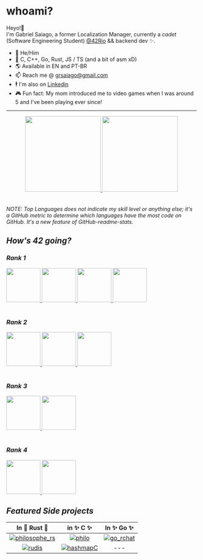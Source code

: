 # whoami?

Heyo!👋 <br>
I'm Gabriel Saiago, a former Localization Manager, currently a _cadet_ (Software Engineering Student) [@42Rio](https://42.rio/) && backend dev ✨. <br>
*  🧔   He/Him
*  🧠   C, C++, Go, Rust, JS / TS (and a bit of asm xD)
*  🌎   Available in EN and PT-BR
*  📫   Reach me @ grsaiago@gmail.com
*  🕴   I'm also on [Linkedin](https://linkedin.com/in/grsaiago/)
*  🎮   Fun fact: My mom introduced me to video games when I was around 5 and I've been playing ever since!

---
<div align="center">
<a href="https://github.com/Grsaiago">
  <img height="200em" src="https://github-readme-stats.vercel.app/api/top-langs/?username=Grsaiago&show_icons=true&theme=gruvbox" />
  <img height="200em" src="https://github-readme-stats.vercel.app/api?username=Grsaiago&show_icons=true&theme=gruvbox" />
</a>
</div>
<br> <br/>
<i>NOTE: Top Languages does not indicate my skill level or anything else; it's a GitHub metric to determine which languages have the most code on GitHub. It's a new feature of GitHub-readme-stats.<i/>

## How's 42 going?
### Rank 1
<a href="https://github.com/Grsaiago/libft">
  <img src="https://user-images.githubusercontent.com/98427284/175352149-d1146a34-d163-4d0e-806f-1c63c04d3663.png" height="90" width="90">
</a>
<a href="https://github.com/Grsaiago/ft_printf">
  <img src="https://user-images.githubusercontent.com/98427284/175838265-59e18bf3-b8b3-46d3-8b3e-1f7ce4b2e9a7.png" height="90" width="90">
</a>
<a href="https://github.com/Grsaiago/get_next_line">
  <img src="https://user-images.githubusercontent.com/98427284/215275443-863df3a6-73cc-4e2f-a7b1-23449db27ce7.png" height="90" width="90">
</a>
<a href="https://github.com/Grsaiago">
  <img src="https://user-images.githubusercontent.com/98427284/215275521-2e682c7c-e64e-4aaa-8e2e-2c2e561035db.png" height="90" width="90">
</a>
<br> <br/>

### Rank 2
<a href="https://github.com/Grsaiago/Minitalk">
  <img src="https://user-images.githubusercontent.com/98427284/215275917-3d4df0d9-b696-4c05-94bc-52333cc6683c.png" height="90" width="90">
</a>
<a href="https://github.com/Grsaiago/so_long">
  <img src="https://user-images.githubusercontent.com/98427284/215276466-c730acbb-8279-463b-927f-1e8017469797.png" height="90" width="90">
</a>
<a href="https://github.com/Grsaiago/push_swap">
  <img src="https://user-images.githubusercontent.com/98427284/215276770-a1c06dc9-660b-4069-a31f-3134f3d667e1.png" height="90" width="90">
</a>
<br> <br/>

### Rank 3
<a href="https://github.com/Grsaiago/Philosophers">
  <img src="https://user-images.githubusercontent.com/98427284/215276897-36c0f69d-d532-4471-aea4-5c8ee5037a8c.png" height="90" width="90">
</a>
<a href="https://github.com/Grsaiago/minishell">
  <img src="https://github-production-user-asset-6210df.s3.amazonaws.com/98427284/274425723-2bb3ab74-5f5e-4b3b-9a5a-cbfbcc6aa26d.png" height="90" width="90">
</a>
<br> <br/>

### Rank 4
<a href="https://github.com/Grsaiago">
  <img src="https://github-production-user-asset-6210df.s3.amazonaws.com/98427284/274426768-df542a91-6d30-4d9c-8b3a-85aa0be2f754.png" height="90" width="90">
</a>
<a href="https://github.com/Grsaiago/cpp_piscine">
  <img src="https://github-production-user-asset-6210df.s3.amazonaws.com/98427284/274426946-b0098b2b-f617-41db-99ae-28af6bfe8f49.png" height="90" width="90">
</a>

## Featured Side projects
| In 🦀 Rust 🦀 | in ✨ C ✨ | In ✨ Go ✨ |
| :---: | :---: | :---: |
| <a href="https://github.com/Grsaiago/philosophe_rs">![philosophe_rs][philosophe_rs_repocard]</a> | <a href="https://github.com/Grsaiago/philosophers">![philo][philo_repocard]</a> | <a href="https://github.com/Grsaiago/go_rchat">![go_rchat][go_rchat_repocard] |
| <a href="https://github.com/Grsaiago/rudis"> ![rudis][rudis_repocard]</a> | <a href="https://github.com/Grsaiago/hashmapC">![hashmapC][hashmapC_repocard]</a> | --- |


[philosophe_rs_repocard]: https://github-readme-stats.vercel.app/api/pin/?username=Grsaiago&repo=philosophe_rs&theme=gruvbox
[rudis_repocard]: https://github-readme-stats.vercel.app/api/pin/?username=Grsaiago&repo=rudis&theme=gruvbox

[philo_repocard]: https://github-readme-stats.vercel.app/api/pin/?username=Grsaiago&repo=philosophers&theme=gruvbox
[hashmapC_repocard]: https://github-readme-stats.vercel.app/api/pin/?username=Grsaiago&repo=hashmapC&theme=gruvbox

[go_rchat_repocard]: https://github-readme-stats.vercel.app/api/pin/?username=Grsaiago&repo=go_rchat&theme=gruvbox
